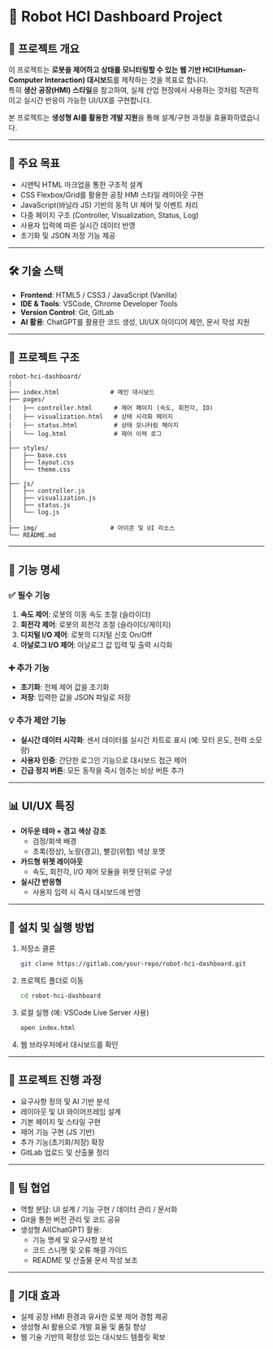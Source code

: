 # 🤖 Robot HCI Dashboard Project

## 📌 프로젝트 개요
이 프로젝트는 **로봇을 제어하고 상태를 모니터링할 수 있는 웹 기반 HCI(Human-Computer Interaction) 대시보드**를 제작하는 것을 목표로 합니다.  
특히 **생산 공장(HMI) 스타일**을 참고하여, 실제 산업 현장에서 사용하는 것처럼 직관적이고 실시간 반응이 가능한 UI/UX를 구현합니다.  

본 프로젝트는 **생성형 AI를 활용한 개발 지원**을 통해 설계/구현 과정을 효율화하였습니다.

---

## 🎯 주요 목표
- 시맨틱 HTML 마크업을 통한 구조적 설계
- CSS Flexbox/Grid를 활용한 공장 HMI 스타일 레이아웃 구현
- JavaScript(바닐라 JS) 기반의 동적 UI 제어 및 이벤트 처리
- 다중 페이지 구조 (Controller, Visualization, Status, Log)
- 사용자 입력에 따른 실시간 데이터 반영
- 초기화 및 JSON 저장 기능 제공

---

## 🛠️ 기술 스택
- **Frontend**: HTML5 / CSS3 / JavaScript (Vanilla)
- **IDE & Tools**: VSCode, Chrome Developer Tools
- **Version Control**: Git, GitLab
- **AI 활용**: ChatGPT를 활용한 코드 생성, UI/UX 아이디어 제안, 문서 작성 지원

---

## 📂 프로젝트 구조
```
robot-hci-dashboard/
│
├── index.html              # 메인 대시보드
├── pages/
│   ├── controller.html      # 제어 페이지 (속도, 회전각, IO)
│   ├── visualization.html   # 상태 시각화 페이지
│   ├── status.html          # 상태 모니터링 페이지
│   └── log.html             # 제어 이력 로그
│
├── styles/
│   ├── base.css
│   ├── layout.css
│   └── theme.css
│
├── js/
│   ├── controller.js
│   ├── visualization.js
│   ├── status.js
│   └── log.js
│
├── img/                    # 아이콘 및 UI 리소스
└── README.md
```

---

## 📑 기능 명세

### ✅ 필수 기능
1. **속도 제어**: 로봇의 이동 속도 조절 (슬라이더)
2. **회전각 제어**: 로봇의 회전각 조절 (슬라이더/게이지)
3. **디지털 I/O 제어**: 로봇의 디지털 신호 On/Off
4. **아날로그 I/O 제어**: 아날로그 값 입력 및 출력 시각화

### ➕ 추가 기능
- **초기화**: 전체 제어 값을 초기화
- **저장**: 입력한 값을 JSON 파일로 저장

### 💡 추가 제안 기능
- **실시간 데이터 시각화**: 센서 데이터를 실시간 차트로 표시 (예: 모터 온도, 전력 소모량)
- **사용자 인증**: 간단한 로그인 기능으로 대시보드 접근 제어
- **긴급 정지 버튼**: 모든 동작을 즉시 멈추는 비상 버튼 추가

---

## 📊 UI/UX 특징
- **어두운 테마 + 경고 색상 강조**  
  - 검정/회색 배경  
  - 초록(정상), 노랑(경고), 빨강(위험) 색상 포맷  
- **카드형 위젯 레이아웃**  
  - 속도, 회전각, I/O 제어 모듈을 위젯 단위로 구성  
- **실시간 반응형**  
  - 사용자 입력 시 즉시 대시보드에 반영  

---

## 🚀 설치 및 실행 방법
1. 저장소 클론
   ```bash
   git clone https://gitlab.com/your-repo/robot-hci-dashboard.git
   ```
2. 프로젝트 폴더로 이동
   ```bash
   cd robot-hci-dashboard
   ```
3. 로컬 실행 (예: VSCode Live Server 사용)
   ```bash
   open index.html
   ```
4. 웹 브라우저에서 대시보드를 확인

---

## 📅 프로젝트 진행 과정
- 요구사항 정의 및 AI 기반 분석
- 레이아웃 및 UI 와이어프레임 설계
- 기본 페이지 및 스타일 구현
- 제어 기능 구현 (JS 기반)
- 추가 기능(초기화/저장) 확장
- GitLab 업로드 및 산출물 정리

---

## 🤝 팀 협업
- 역할 분담: UI 설계 / 기능 구현 / 데이터 관리 / 문서화
- Git을 통한 버전 관리 및 코드 공유
- 생성형 AI(ChatGPT) 활용:
  - 기능 명세 및 요구사항 분석
  - 코드 스니펫 및 오류 해결 가이드
  - README 및 산출물 문서 작성 보조

---

## 📌 기대 효과
- 실제 공장 HMI 환경과 유사한 로봇 제어 경험 제공
- 생성형 AI 활용으로 개발 효율 및 품질 향상
- 웹 기술 기반의 확장성 있는 대시보드 템플릿 확보
